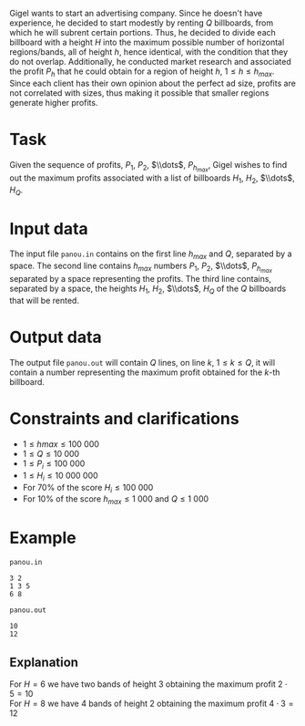 Gigel wants to start an advertising company. Since he doesn't have experience, he decided to start modestly by renting $Q$ billboards, from which he will subrent certain portions. Thus, he decided to divide each billboard with a height $H$ into the maximum possible number of horizontal regions/bands, all of height $h$, hence identical, with the condition that they do not overlap. Additionally, he conducted market research and associated the profit $P_h$ that he could obtain for a region of height $h$, $1 \leq h \leq h_{max}$. Since each client has their own opinion about the perfect ad size, profits are not correlated with sizes, thus making it possible that smaller regions generate higher profits.

# Task

Given the sequence of profits, $P_1$, $P_2$, $\\dots$, $P_{h_{max}}$, Gigel wishes to find out the maximum profits associated with a list of billboards $H_1$, $H_2$, $\\dots$, $H_Q$.

# Input data

The input file `panou.in` contains on the first line $h_{max}$ and $Q$, separated by a space. The second line contains $h_{max}$ numbers $P_1$, $P_2$, $\\dots$, $P_{h_{max}}$ separated by a space representing the profits. The third line contains, separated by a space, the heights $H_1$, $H_2$, $\\dots$, $H_Q$ of the $Q$ billboards that will be rented.

# Output data

The output file `panou.out` will contain $Q$ lines, on line $k$, $1 \leq k \leq Q$, it will contain a number representing the maximum profit obtained for the $k$-th billboard.

# Constraints and clarifications

* $1 \leq hmax \leq 100\ 000$
* $1 \leq Q \leq 10\ 000$
* $1 \leq P_i \leq 100\ 000$
* $1 \leq H_i \leq 10\ 000\ 000$
* For $70\%$ of the score $H_i \leq 100\ 000$
* For $10\%$ of the score $h_{max} \leq 1\ 000$ and $Q \leq 1\ 000$

# Example

`panou.in`
```
3 2
1 3 5
6 8
```

`panou.out`
```
10
12
```

## Explanation

For $H = 6$ we have two bands of height $3$ obtaining the maximum profit $2 \cdot 5 = 10$  
For $H = 8$ we have $4$ bands of height $2$ obtaining the maximum profit $4 \cdot 3 = 12$
